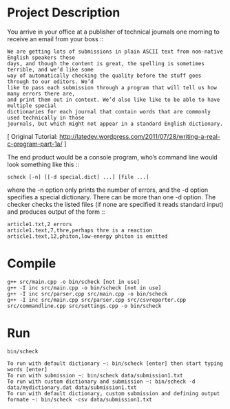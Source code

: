Project Description
======
You arrive in your office at a publisher of technical journals one morning to receive an email from your boss ::

	We are getting lots of submissions in plain ASCII text from non-native English speakers these 
	days, and though the content is great, the spelling is sometimes terrible, and we’d like some 
	way of automatically checking the quality before the stuff goes through to our editors. We’d 
	like to pass each submission through a program that will tell us how many errors there are, 
	and print them out in context. We’d also like like to be able to have multiple special 
	dictionaries for each journal that contain words that are commonly used technically in those 
	journals, but which might not appear in a standard English dictionary.

[ Original Tutorial: http://latedev.wordpress.com/2011/07/28/writing-a-real-c-program-part-1a/ ]

The end product would be a console program, who’s command line would look something like this :: 
	
	scheck [-n] [[-d special.dict] ...] [file ...]

where the -n option only prints the number of errors, and the -d option specifies a special dictionary. There can be more than one -d option. The checker checks the listed files (if none are specified it reads standard input) and produces output of the form ::
	
	article1.txt,2 errors
	article1.text,7,thre,perhaps thre is a reaction 
	article1.text,12,phiton,low-energy phiton is emitted

Compile
======

	g++ src/main.cpp -o bin/scheck [not in use]
	g++ -I inc src/main.cpp -o bin/scheck [not in use]
	g++ -I inc src/parser.cpp src/main.cpp -o bin/scheck
	g++ -I inc src/main.cpp src/parser.cpp src/csvreporter.cpp src/commandline.cpp src/settings.cpp -o bin/scheck

Run
======

	bin/scheck

	To run with default dictionary ~: bin/scheck [enter] then start typing words [enter]
	To run with submission ~: bin/scheck data/submission1.txt
	To run with custom dictionary and submission ~: bin/scheck -d data/mydictionary.dat data/submission1.txt
	To run with default dictionary, custom submission and defining output formate ~: bin/scheck -csv data/submission1.txt
